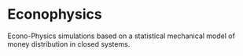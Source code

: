 # Econophysics
Econo-Physics simulations based on a statistical mechanical model of money distribution in closed systems. 
